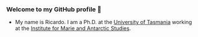 ### Welcome to my GitHub profile 👋

- My name is Ricardo. I am a Ph.D. at the [University of Tasmania](https://www.utas.edu.au) working at the [Institute for Marie and Antarctic Studies](https://www.imas.utas.edu.au). 

<!--
**ricrocha82/ricrocha82** is a ✨ _special_ ✨ repository because its `README.md` (this file) appears on your GitHub profile.

Here are some ideas to get you started:

- 🔭 I’m currently working on as a Science, Technologist and Innovation Analyst
- 🌱 I’m currently learning bioinformatics 
- 👯 I’m looking to collaborate on bioinformatics projects
- 🤔 I’m looking for help with ...
- 💬 Ask me about ...
- 📫 How to reach me: ...
- 😄 Pronouns: ...
- ⚡ Fun fact: ...
-->
